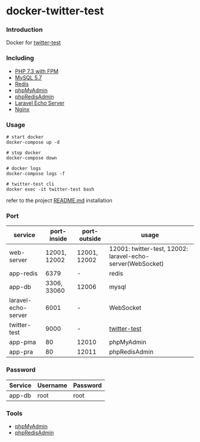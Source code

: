 # docker-twitter-test

### Introduction
Docker for [twitter-test](https://github.com/danielhuang-030/twitter-test)

### Including
 - [PHP 7.3 with FPM](https://hub.docker.com/_/php)
 - [MySQL 5.7](https://hub.docker.com/_/mysql)
 - [Redis](https://hub.docker.com/_/redis)
 - [phpMyAdmin](https://hub.docker.com/r/phpmyadmin/phpmyadmin)
 - [phpRedisAdmin](https://hub.docker.com/r/erikdubbelboer/phpredisadmin)
 - [Laravel Echo Server](https://github.com/tlaverdure/laravel-echo-server)
 - [Nginx](https://hub.docker.com/_/nginx)

### Usage

```shell
# start docker
docker-compose up -d

# stop docker
docker-compose down

# docker logs
docker-compose logs -f
```

```shell
# twitter-test cli
docker exec -it twitter-test bash
```
refer to the project [README.md](https://github.com/danielhuang-030/twitter-test/blob/master/README.md) installation


### Port
| service  | port-inside | port-outside  | usage |
|---|---|---|---|
| web-server  | 12001, 12002 | 12001, 12002 | 12001: twitter-test, 12002: laravel-echo-server(WebSocket) | 
| app-redis | 6379 | - | redis |
| app-db | 3306, 33060 | 12006 | mysql |
| laravel-echo-server | 6001 | - | WebSocket | 
| twitter-test | 9000 | - | [twitter-test](https://github.com/danielhuang-030/twitter-test) |
| app-pma | 80 | 12010 | phpMyAdmin |
| app-pra | 80 | 12011 | phpRedisAdmin |

### Password
| Service  | Username | Password  | 
|---|---|---|
| app-db | root | root |

### Tools
- [phpMyAdmin](http://localhost:12010)
- [phpRedisAdmin](http://localhost:12011)
